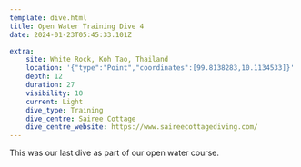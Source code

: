 ```yaml
---
template: dive.html
title: Open Water Training Dive 4
date: 2024-01-23T05:45:33.101Z

extra:
    site: White Rock, Koh Tao, Thailand
    location: '{"type":"Point","coordinates":[99.8138283,10.1134533]}'
    depth: 12
    duration: 27
    visibility: 10
    current: Light
    dive_type: Training
    dive_centre: Sairee Cottage
    dive_centre_website: https://www.saireecottagediving.com/
---
```

This was our last dive as part of our open water course.
